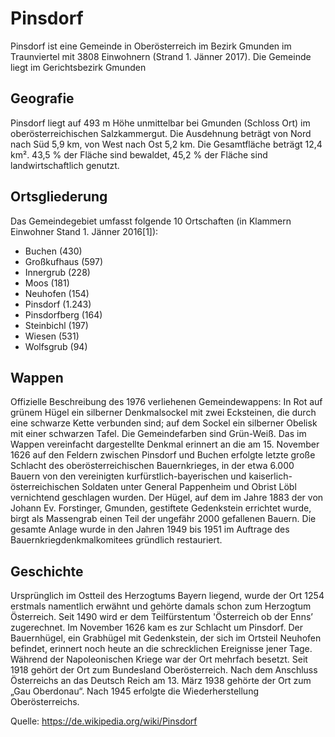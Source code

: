 # Pinsdorf 
Pinsdorf ist eine Gemeinde in Oberösterreich im Bezirk Gmunden im Traunviertel mit 3808 Einwohnern (Strand 1. Jänner 2017). Die Gemeinde liegt im Gerichtsbezirk Gmunden

## Geografie 
Pinsdorf liegt auf 493 m Höhe unmittelbar bei Gmunden (Schloss Ort) im oberösterreichischen Salzkammergut. 
Die Ausdehnung beträgt von Nord nach Süd 5,9 km, von West nach Ost 5,2 km. Die Gesamtfläche beträgt 12,4 km². 43,5 % der Fläche sind bewaldet, 45,2 % der Fläche sind landwirtschaftlich genutzt.

## Ortsgliederung 
Das Gemeindegebiet umfasst folgende 10 Ortschaften (in Klammern Einwohner Stand 1. Jänner 2016[1]): 
* Buchen (430) 
* Großkufhaus (597) 
* Innergrub (228) 
* Moos (181) 
* Neuhofen (154) 
* Pinsdorf (1.243) 
* Pinsdorfberg (164) 
* Steinbichl (197) 
* Wiesen (531) 
* Wolfsgrub (94)

## Wappen 
Offizielle Beschreibung des 1976 verliehenen Gemeindewappens: In Rot auf grünem Hügel ein silberner Denkmalsockel mit zwei Ecksteinen, die durch eine schwarze Kette verbunden sind; auf dem Sockel ein silberner Obelisk mit einer schwarzen Tafel. Die Gemeindefarben sind Grün-Weiß. Das im Wappen vereinfacht dargestellte Denkmal erinnert an die am 15. November 1626 auf den Feldern zwischen Pinsdorf und Buchen erfolgte letzte große Schlacht des oberösterreichischen Bauernkrieges, in der etwa 6.000 Bauern von den vereinigten kurfürstlich-bayerischen und kaiserlich-österreichischen Soldaten unter General Pappenheim und Obrist Löbl vernichtend geschlagen wurden. Der Hügel, auf dem im Jahre 1883 der von Johann Ev. Forstinger, Gmunden, gestiftete Gedenkstein errichtet wurde, birgt als Massengrab einen Teil der ungefähr 2000 gefallenen Bauern. Die gesamte Anlage wurde in den Jahren 1949 bis 1951 im Auftrage des Bauernkriegdenkmalkomitees gründlich restauriert.

[id]: /Users/tobiasklammer/Documents/GitHub/CE_UE_WS17_A4-2/k01255322/Wappen_Pinsdorf.jpg

## Geschichte 
Ursprünglich im Ostteil des Herzogtums Bayern liegend, wurde der Ort 1254 erstmals namentlich erwähnt und gehörte damals schon zum Herzogtum Österreich. Seit 1490 wird er dem Teilfürstentum 'Österreich ob der Enns’ zugerechnet. Im November 1626 kam es zur Schlacht um Pinsdorf. Der Bauernhügel, ein Grabhügel mit Gedenkstein, der sich im Ortsteil Neuhofen befindet, erinnert noch heute an die schrecklichen Ereignisse jener Tage. Während der Napoleonischen Kriege war der Ort mehrfach besetzt. Seit 1918 gehört der Ort zum Bundesland Oberösterreich. Nach dem Anschluss Österreichs an das Deutsch Reich am 13. März 1938 gehörte der Ort zum „Gau Oberdonau“. Nach 1945 erfolgte die Wiederherstellung Oberösterreichs.

Quelle: <https://de.wikipedia.org/wiki/Pinsdorf>
